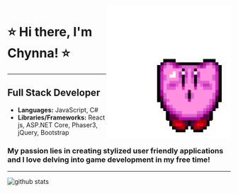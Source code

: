 <img align="right" style="height:300px" style="width:300px" style="margin-right:100px" alt="gif kirby" src="img/kirbyGif.gif"/>

# ⭐️ Hi there, I'm Chynna! ⭐️
------------------------------       


## **Full Stack Developer**
- **Languages:** JavaScript, C#
- **Libraries/Frameworks:** React js, ASP.NET Core, Phaser3, jQuery, Bootstrap

### My passion lies in creating stylized user friendly applications and I love delving into game development in my free time!     

---------------------------------  


![github stats](https://github-readme-stats.vercel.app/api?username=chynnalew&theme=radical&show_icons=true)
